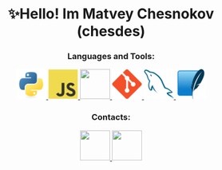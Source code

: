 <h1 align="center">✨Hello! Im Matvey Chesnokov (chesdes)</h1>

<h3 align="center">Languages and Tools:</h3>

<p align="center"> 
  <a href="https://www.python.org"> 
    <img src="https://raw.githubusercontent.com/devicons/devicon/master/icons/python/python-original.svg" width="60" height="60"/> 
  </a>
  <a href="https://ru.wikipedia.org/wiki/JavaScript"> 
    <img src="https://raw.githubusercontent.com/devicons/devicon/55609aa5bd817ff167afce0d965585c92040787a/icons/javascript/javascript-original.svg" width="60" height="60"/> 
  </a>
  <a href="https://aiogram.dev"> 
    <img src="https://aiogram.dev/img/logo.c95d892f.png" width="60" height="60"/>
  </a>
  <a href="https://git-scm.com"> 
    <img src="https://raw.githubusercontent.com/devicons/devicon/master/icons/git/git-original.svg" width="60" height="60"/>
  </a>
  <a href="https://www.mysql.com"> 
    <img src="https://raw.githubusercontent.com/devicons/devicon/55609aa5bd817ff167afce0d965585c92040787a/icons/mysql/mysql-original.svg" width="60" height="60"/>
  </a>
  <a href="https://www.sqlite.org/index.html"> 
    <img src="https://raw.githubusercontent.com/devicons/devicon/55609aa5bd817ff167afce0d965585c92040787a/icons/sqlite/sqlite-original.svg" width="60" height="60"/>
  </a>
</p>

<h3 align="center">Contacts:</h3>
<p align="center"> 
  <a href="https://t.me/chesdes9"> 
    <img src="https://upload.wikimedia.org/wikipedia/commons/thumb/8/83/Telegram_2019_Logo.svg/512px-Telegram_2019_Logo.svg.png" width="60" height="60"/> 
  </a> 
  <a href="https://discordapp.com/users/540003900472950784"> 
    <img src="https://assets-global.website-files.com/6257adef93867e50d84d30e2/636e0a69f118df70ad7828d4_icon_clyde_blurple_RGB.svg" width="60" height="60"/> 
  </a> 
</p>
